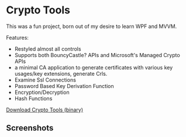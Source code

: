 Crypto Tools
=============================================

This was a fun project, born out of my desire to learn WPF and MVVM.

Features: 

 * Restyled almost all controls 
 * Supports both BouncyCastle? APIs and Microsoft's Managed Crypto APIs 
 * a minimal CA application to generate certificates with various key usages/key extensions, generate Crls. 
 * Examine Ssl Connections
* Password Based Key Derivation Function
* Encryption/Decryption
* Hash Functions 

[Download Crypto Tools (binary)](https://docs.google.com/file/d/0Bx-Beval-6G3R0NlSmJOMU1SaW8/edit?pli=1)

Screenshots
--
![]()
![]()
![]()
![]()
